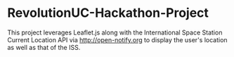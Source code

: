 # RevolutionUC-Hackathon-Project

This project leverages Leaflet.js along with the International Space Station Current Location API via http://open-notify.org to display the user's location as well as that of the ISS.